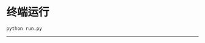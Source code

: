 # 终端运行

```shell
python run.py
```
*****************************************************************************
